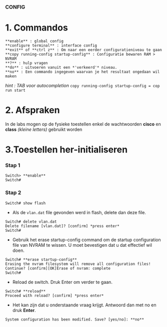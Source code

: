 ###  CONFIG

# 1. Commandos

``` 
**enable** : global config
**configure terminal** : interface config
**exit** of **ctrl z** : Om naar een eerder configuratieniveau te gaan
**copy running-config startup-config** : Configuratie bewaren RAM > NVRAM
**?** : hulp vragen
**do** : uitvoeren vanuit een *'verkeerd'* niveau.
**no** : Een commando ingegeven waarvan je het resultaat ongedaan wil maken
```
*hint : TAB voor autocompletion*
```copy running-config startup-config = cop run start```

# 2. Afspraken

In de labs mogen op de fysieke toestellen enkel de wachtwoorden
**cisco** en **class** *(kleine letters)* gebruikt worden

# 3.Toestellen her-initialiseren

### Stap 1

``` 
Switch> **enable**
Switch#
```
### Stap 2

```Switch# show flash ```

- Als de ``` vlan.dat ``` file gevonden werd in flash, delete dan deze file.
``` 
Switch# delete vlan.dat
Delete filename [vlan.dat]? [confirm] *press enter*
Switch#
```

- Gebruik het erase startup-config command om de startup configuration file van
NVRAM te wissen. U moet bevestigen dat u dat effectief wil doen.

``` 
Switch# **erase startup-config**
Erasing the nvram filesystem will remove all configuration files!
Continue? [confirm][OK]Erase of nvram: complete
Switch#
```

- Reload de switch. Druk Enter om verder te gaan.

``` 
Switch# **reload**
Proceed with reload? [confirm] *press enter*
```

- Het kan zijn dat u onderstaande vraag krijgt. Antwoord dan met no en druk **Enter**.

``` 
System configuration has been modified. Save? [yes/no]: **no**
```

